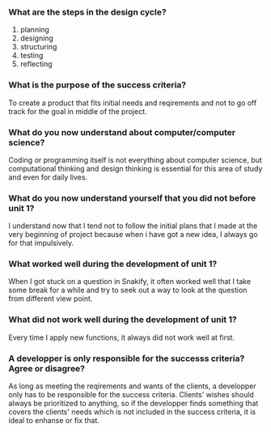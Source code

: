 ### What are the steps in the design cycle?

1. planning
2. designing
3. structuring
4. testing
5. reflecting

### What is the purpose of the success criteria?

To create a product that fits initial needs and reqirements and not to go off track for the goal in middle of the project.

### What do you now understand about computer/computer science?

Coding or programming itself is not everything about computer science, but computational thinking and design thinking is essential for this area of study and even for daily lives.

### What do you now understand yourself that you did not before unit 1?

I understand now that I tend not to follow the initial plans that I made at the very beginning of project because when i have got a new idea, I always go for that impulsively.

### What worked well during the development of unit 1?

When I got stuck on a question in Snakify, it often worked well that I take some break for a while and try to seek out a way to look at the question from different view point.

### What did not work well during the development of unit 1?

Every time I apply new functions, it always did not work well at first.

### A developper is only responsible for the successs criteria? Agree or disagree?

As long as meeting the reqirements and wants of the clients, a developper only has to be responsible for the success criteria. Clients' wishes should always be prioritized to anything, so if the developper finds something that covers the clients' needs which is not included in the success criteria, it is ideal to enhanse or fix that. 
